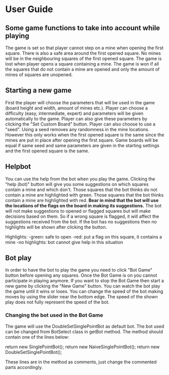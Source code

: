 # User Guide

## Some game functions to take into account while playing

The game is set so that player cannot step on a mine when opening the first square. There is also a safe area around the first opened square. No mines will be in the neighbouring squares of the first opened square. The game is lost when player opens a square containing a mine. The game is won if all the squares that do not contain a mine are opened and only the amount of mines of squares are unopened.

## Starting a new game

First the player will choose the parameters that will be used in the game (board height and width, amount of mines etc.). Player can choose a difficulty (easy, intermediate, expert) and parameters will be given automatically to the game. Player can also give these parameters by clicking the "Set Custom Board" button. Player can also choose to use a "seed". Using a seed removes any randomness in the mine locations. However this only works when the first opened square is the same since the mines are put in place after opening the first square. Game boards will be equal if same seed and same parameters are given in the starting settings and the first opened square is the same.

## Helpbot

You can use the help from the bot when you play the game. Clicking the "help (bot)" button will give you some suggestions on which squares contain a mine and which don't. Those squares that the bot thinks do not contain a mine are highlighted with green. Those squares that the bot thinks contain a mine are highlighted with red. <b>Bear in mind that the bot will use the locations of the flags on the board in making its suggestions.</b> The bot will not make suggestions to opened or flagged squares but will make decisions based on them. So if a wrong square is flagged, it will affect the suggestions received from the bot. If the bot has no suggestions then no highlights will be shown after clicking the button.

Highlights:
-green: safe to open
-red: put a flag on this square, it contains a mine
-no highlights: bot cannot give help in this situation

## Bot play

In order to have the bot to play the game you need to click "Bot Game" button before opening any squares. Once the Bot Game is on you cannot participate in playing anymore. If you want to stop the Bot Game then start a new game by clicking the "New Game" button. You can watch the bot play the game until it wins or loses. You can change the speed of the bot making moves by using the slider near the bottom edge. The speed of the shown play does not fully represent the speed of the bot.

### Changing the bot used in the Bot Game

The game will use the DoubleSetSinglePointBot as default bot. The bot used can be changed from BotSelect class in getBot method. The method should contain one of the lines below:

return new SinglePointBot();
return new NaiveSinglePointBot();
return new DoubleSetSinglePointBot();

These lines are in the method as comments, just change the commented parts accordingly.
